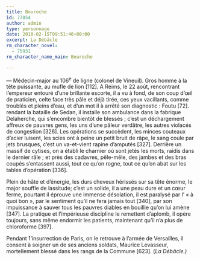 ```yaml
---
title: Bouroche
id: 77054
author: admin
type: personnage
date: 2010-02-15T09:51:46+00:00
excerpt: La Débâcle
rm_character_novel:
  - 75931
rm_character_name_main: Bouroche

---
```

— Médecin-major au 106<sup>e</sup> de ligne (colonel de Vineuil). Gros homme à la tête puissante, au mufle de lion [112]. A Reims, le 22 août, rencontrant l&rsquo;empereur entouré d&rsquo;une brillante escorte, il a vu à fond, de son coup d&rsquo;œil de praticien, celte face très pâle et déjà tirée, ces yeux vacillants, comme troublés et pleins d&rsquo;eau, et d&rsquo;un mot il à arrêté son diagnostic : Foutu [72]. rendant la bataille de Sedan, il installe son ambulance dans la fabrique Delaherche, qui s&rsquo;encombre bientôt de blessés ; c&rsquo;est un déchargement affreux de pauvres gens, les uns d&rsquo;une pâleur verdâtre, les autres violacés de congestion [326]. Les opérations se succèdent, les minces couteaux d&rsquo;acier luisent, les scies ont à peine un petit bruit de râpe, le sang coule par jets brusques, c&rsquo;est un va-et-vient rapine d&rsquo;amputés [327]. Derrière un massif de cytises, on a établi le charnier où sont jetés les morts, raidis dans le dernier râle ; et près des cadavres, pêle-mêle, des jambes et des bras coupés s&rsquo;entassent aussi, tout ce qu&rsquo;on rogne, tout ce qu&rsquo;on abat sur les tables d&rsquo;opération [336].

Plein de hâte et d&rsquo;énergie, les durs cheveux hérissés sur sa tête énorme, le major souffle de lassitude; c&rsquo;est un solide, il a une peau dure et un cœur ferme, pourtant il éprouve une immense désolation, il est paralysé par l&rsquo; « à quoi bon », par le sentiment qu&rsquo;il ne fera jamais tout [340], par son impuissance à sauver tous les pauvres diables en bouillie qu&rsquo;on lui amène [347]. La pratique et l&rsquo;impérieuse discipline le remettent d&rsquo;aplomb, il opère toujours, sans même endormir les patients, maintenant qu&rsquo;il n&rsquo;a plus de chloroforme [397].

Pendant 1&rsquo;insurrection de Paris, on le retrouve à l&rsquo;armée de Versailles, il consent à soigner un de ses anciens soldats, Maurice Levasseur, mortellement blessé dans les rangs de la Commune [623]. (_La Débâcle.)_